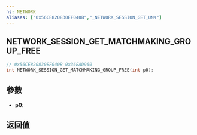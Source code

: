 ```yaml
---
ns: NETWORK
aliases: ["0x56CE820830EF040B","_NETWORK_SESSION_GET_UNK"]
---
```

## NETWORK_SESSION_GET_MATCHMAKING_GROUP_FREE

```c
// 0x56CE820830EF040B 0x36EAD960
int NETWORK_SESSION_GET_MATCHMAKING_GROUP_FREE(int p0);
```

## 參數
* **p0**: 

## 返回值
